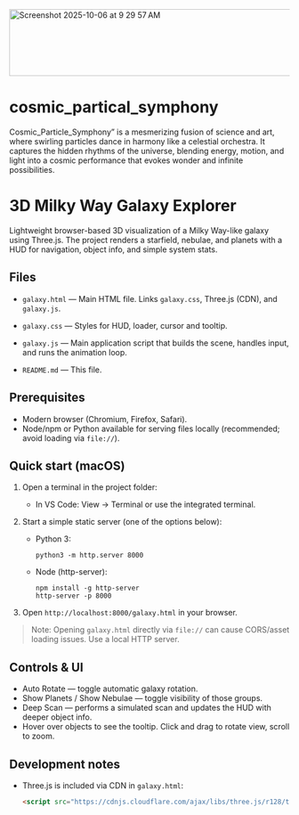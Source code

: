 <img width="1030" height="120" alt="Screenshot 2025-10-06 at 9 29 57 AM" src="https://github.com/user-attachments/assets/a9c248ea-ed41-47d0-bdb0-59cad120e440" />

# cosmic_partical_symphony
Cosmic_Particle_Symphony” is a mesmerizing fusion of science and art, where swirling particles dance in harmony like a celestial orchestra. It captures the hidden rhythms of the universe, blending energy, motion, and light into a cosmic performance that evokes wonder and infinite possibilities.
# 3D Milky Way Galaxy Explorer

Lightweight browser-based 3D visualization of a Milky Way-like galaxy using Three.js. The project renders a starfield, nebulae, and planets with a HUD for navigation, object info, and simple system stats.

## Files
- `galaxy.html` — Main HTML file. Links `galaxy.css`, Three.js (CDN), and `galaxy.js`.

- `galaxy.css` — Styles for HUD, loader, cursor and tooltip.
- `galaxy.js` — Main application script that builds the scene, handles input, and runs the animation loop.
- `README.md` — This file.

## Prerequisites
- Modern browser (Chromium, Firefox, Safari).
- Node/npm or Python available for serving files locally (recommended; avoid loading via `file://`).

## Quick start (macOS)
1. Open a terminal in the project folder:
   - In VS Code: View → Terminal or use the integrated terminal.
2. Start a simple static server (one of the options below):

   - Python 3:
     ```
     python3 -m http.server 8000
     ```
   - Node (http-server):
     ```
     npm install -g http-server
     http-server -p 8000
     ```

3. Open `http://localhost:8000/galaxy.html` in your browser.

> Note: Opening `galaxy.html` directly via `file://` can cause CORS/asset loading issues. Use a local HTTP server.

## Controls & UI
- Auto Rotate — toggle automatic galaxy rotation.
- Show Planets / Show Nebulae — toggle visibility of those groups.
- Deep Scan — performs a simulated scan and updates the HUD with deeper object info.
- Hover over objects to see the tooltip. Click and drag to rotate view, scroll to zoom.

## Development notes
- Three.js is included via CDN in `galaxy.html`:
  ```html
  <script src="https://cdnjs.cloudflare.com/ajax/libs/three.js/r128/three.min.js"></script>
